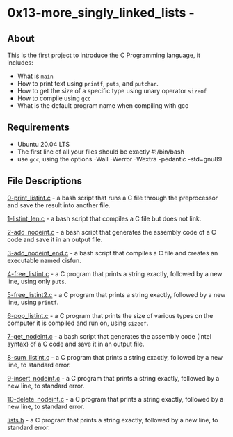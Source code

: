 # 0x13-more_singly_linked_lists -
## About
This is the first project to introduce the C Programming language, it includes:
- What is `main`
- How to print text using `printf`, `puts`, and `putchar`.
- How to get the size of a specific type using unary operator `sizeof`
- How to compile using `gcc`
- What is the default program name when compiling with gcc

## Requirements
- Ubuntu 20.04 LTS
- The first line of all your files should be exactly #!/bin/bash
- use `gcc`, using the options -Wall -Werror -Wextra -pedantic -std=gnu89

## File Descriptions
[0-print_listint.c](https://github.com/szbrooks2017/holbertonschool-low_level_programming/blob/main/0x13-more_singly_linked_lists/0-print_listint.c) -  a bash script that runs a C file through the preprocessor and save the result into another file.

[1-listint_len.c](https://github.com/szbrooks2017/holbertonschool-low_level_programming/blob/main/0x13-more_singly_linked_lists/1-listint_len.c) - a bash script that compiles a C file but does not link.

[2-add_nodeint.c](https://github.com/szbrooks2017/holbertonschool-low_level_programming/blob/main/0x13-more_singly_linked_lists/2-add_nodeint.c) -  a bash script that generates the assembly code of a C code and save it in an output file.

[3-add_nodeint_end.c](https://github.com/szbrooks2017/holbertonschool-low_level_programming/blob/main/0x13-more_singly_linked_lists/3-add_nodeint_end.c) - a bash script that compiles a C file and creates an executable named cisfun.

[4-free_listint.c](https://github.com/szbrooks2017/holbertonschool-low_level_programming/blob/main/0x13-more_singly_linked_lists/4-free_listint.c) - a C program that prints a string exactly, followed by a new line, using only `puts`.

[5-free_listint2.c](https://github.com/szbrooks2017/holbertonschool-low_level_programming/blob/main/0x13-more_singly_linked_lists/5-free_listint2.c) - a C program that prints a string exactly, followed by a new line, using `printf`.

[6-pop_listint.c](https://github.com/szbrooks2017/holbertonschool-low_level_programming/blob/main/0x13-more_singly_linked_lists/6-pop_listint.c) - a C program that prints the size of various types on the computer it is compiled and run on, using  `sizeof`.

[7-get_nodeint.c](https://github.com/szbrooks2017/holbertonschool-low_level_programming/blob/main/0x13-more_singly_linked_lists/7-get_nodeint.c) -  a bash script that generates the assembly code (Intel syntax) of a C code and save it in an output file.

[8-sum_listint.c](https://github.com/szbrooks2017/holbertonschool-low_level_programming/blob/main/0x13-more_singly_linked_lists/8-sum_listint.c) -  a C program that prints a string exactly, followed by a new line, to standard error.

[9-insert_nodeint.c](https://github.com/szbrooks2017/holbertonschool-low_level_programming/blob/main/0x13-more_singly_linked_lists/9-insert_nodeint.c) -  a C program that prints a string exactly, followed by a new line, to standard error.

[10-delete_nodeint.c](https://github.com/szbrooks2017/holbertonschool-low_level_programming/blob/main/0x13-more_singly_linked_lists/10-delete_nodeint.c) -  a C program that prints a string exactly, followed by a new line, to standard error.

[lists.h](https://github.com/szbrooks2017/holbertonschool-low_level_programming/blob/main/0x13-more_singly_linked_lists/lists.h) -  a C program that prints a string exactly, followed by a new line, to standard error.
